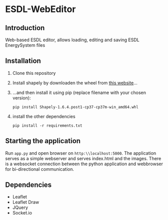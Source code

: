 # ESDL-WebEditor

## Introduction

Web-based ESDL editor, allows loading, editing and saving ESDL EnergySystem files

## Installation

1. Clone this repository

2. Install shapely by downloaden the wheel from
[this website](http://www.lfd.uci.edu/~gohlke/pythonlibs/#shapely)...

3. ...and then install it using pip (replace filename with your chosen version):
   ```
   pip install Shapely‑1.6.4.post1‑cp37‑cp37m‑win_amd64.whl
   ```

4. install the other dependencies
   ```
   pip install -r requirements.txt
   ```

## Starting the application

Run `app.py` and open browser on `http:\\localhost:5000`. The application serves as a simple webserver and serves index.html and the images.
There is a websocket connection between the python application and webbrowser for bi-directional communication.

## Dependencies

- Leaflet
- Leaflet Draw
- JQuery
- Socket.io


